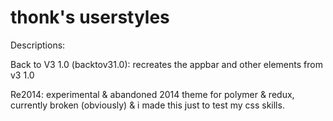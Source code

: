 # thonk's userstyles

Descriptions:

Back to V3 1.0 (backtov31.0): recreates the appbar and other elements from v3 1.0

Re2014: experimental & abandoned 2014 theme for polymer & redux, currently broken (obviously) & i made this just to test my css skills.
